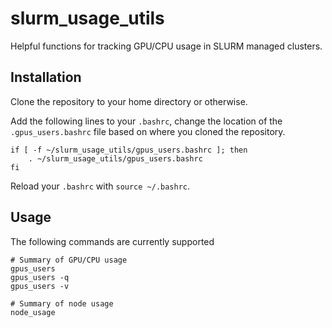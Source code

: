 # slurm_usage_utils
Helpful functions for tracking GPU/CPU usage in SLURM managed clusters.

## Installation

Clone the repository to your home directory or otherwise.

Add the following lines to your `.bashrc`, change the location of the `.gpus_users.bashrc` file based on where you cloned the repository.

```
if [ -f ~/slurm_usage_utils/gpus_users.bashrc ]; then
    . ~/slurm_usage_utils/gpus_users.bashrc
fi
```

Reload your `.bashrc` with `source ~/.bashrc`.

## Usage

The following commands are currently supported
```
# Summary of GPU/CPU usage
gpus_users
gpus_users -q
gpus_users -v

# Summary of node usage
node_usage
```
